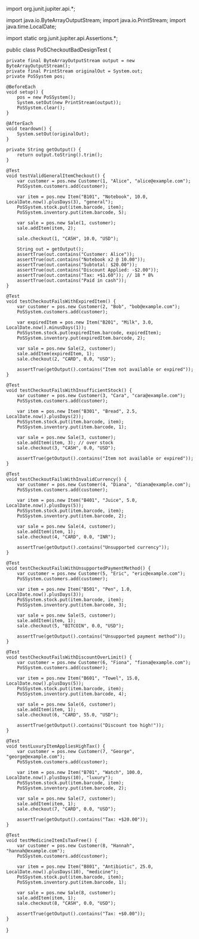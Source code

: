 import org.junit.jupiter.api.*;

import java.io.ByteArrayOutputStream;
import java.io.PrintStream;
import java.time.LocalDate;

import static org.junit.jupiter.api.Assertions.*;

public class PoSCheckoutBadDesignTest {

    private final ByteArrayOutputStream output = new ByteArrayOutputStream();
    private final PrintStream originalOut = System.out;
    private PoSSystem pos;

    @BeforeEach
    void setup() {
        pos = new PoSSystem();
        System.setOut(new PrintStream(output));
        PoSSystem.clear();
    }

    @AfterEach
    void teardown() {
        System.setOut(originalOut);
    }

    private String getOutput() {
        return output.toString().trim();
    }

    @Test
    void testValidGeneralItemCheckout() {
        var customer = pos.new Customer(1, "Alice", "alice@example.com");
        PoSSystem.customers.add(customer);

        var item = pos.new Item("B101", "Notebook", 10.0, LocalDate.now().plusDays(3), "general");
        PoSSystem.stock.put(item.barcode, item);
        PoSSystem.inventory.put(item.barcode, 5);

        var sale = pos.new Sale(1, customer);
        sale.addItem(item, 2);

        sale.checkout(1, "CASH", 10.0, "USD");

        String out = getOutput();
        assertTrue(out.contains("Customer: Alice"));
        assertTrue(out.contains("Notebook x2 @ 10.00"));
        assertTrue(out.contains("Subtotal: $20.00"));
        assertTrue(out.contains("Discount Applied: -$2.00"));
        assertTrue(out.contains("Tax: +$1.60")); // 18 * 8%
        assertTrue(out.contains("Paid in cash"));
    }

    @Test
    void testCheckoutFailsWithExpiredItem() {
        var customer = pos.new Customer(2, "Bob", "bob@example.com");
        PoSSystem.customers.add(customer);

        var expiredItem = pos.new Item("B201", "Milk", 3.0, LocalDate.now().minusDays(1));
        PoSSystem.stock.put(expiredItem.barcode, expiredItem);
        PoSSystem.inventory.put(expiredItem.barcode, 2);

        var sale = pos.new Sale(2, customer);
        sale.addItem(expiredItem, 1);
        sale.checkout(2, "CARD", 0.0, "USD");

        assertTrue(getOutput().contains("Item not available or expired"));
    }

    @Test
    void testCheckoutFailsWithInsufficientStock() {
        var customer = pos.new Customer(3, "Cara", "cara@example.com");
        PoSSystem.customers.add(customer);

        var item = pos.new Item("B301", "Bread", 2.5, LocalDate.now().plusDays(2));
        PoSSystem.stock.put(item.barcode, item);
        PoSSystem.inventory.put(item.barcode, 1);

        var sale = pos.new Sale(3, customer);
        sale.addItem(item, 3); // over stock
        sale.checkout(3, "CASH", 0.0, "USD");

        assertTrue(getOutput().contains("Item not available or expired"));
    }

    @Test
    void testCheckoutFailsWithInvalidCurrency() {
        var customer = pos.new Customer(4, "Diana", "diana@example.com");
        PoSSystem.customers.add(customer);

        var item = pos.new Item("B401", "Juice", 5.0, LocalDate.now().plusDays(5));
        PoSSystem.stock.put(item.barcode, item);
        PoSSystem.inventory.put(item.barcode, 2);

        var sale = pos.new Sale(4, customer);
        sale.addItem(item, 1);
        sale.checkout(4, "CARD", 0.0, "INR");

        assertTrue(getOutput().contains("Unsupported currency"));
    }

    @Test
    void testCheckoutFailsWithUnsupportedPaymentMethod() {
        var customer = pos.new Customer(5, "Eric", "eric@example.com");
        PoSSystem.customers.add(customer);

        var item = pos.new Item("B501", "Pen", 1.0, LocalDate.now().plusDays(3));
        PoSSystem.stock.put(item.barcode, item);
        PoSSystem.inventory.put(item.barcode, 3);

        var sale = pos.new Sale(5, customer);
        sale.addItem(item, 1);
        sale.checkout(5, "BITCOIN", 0.0, "USD");

        assertTrue(getOutput().contains("Unsupported payment method"));
    }

    @Test
    void testCheckoutFailsWithDiscountOverLimit() {
        var customer = pos.new Customer(6, "Fiona", "fiona@example.com");
        PoSSystem.customers.add(customer);

        var item = pos.new Item("B601", "Towel", 15.0, LocalDate.now().plusDays(5));
        PoSSystem.stock.put(item.barcode, item);
        PoSSystem.inventory.put(item.barcode, 4);

        var sale = pos.new Sale(6, customer);
        sale.addItem(item, 1);
        sale.checkout(6, "CARD", 55.0, "USD");

        assertTrue(getOutput().contains("Discount too high!"));
    }

    @Test
    void testLuxuryItemAppliesHighTax() {
        var customer = pos.new Customer(7, "George", "george@example.com");
        PoSSystem.customers.add(customer);

        var item = pos.new Item("B701", "Watch", 100.0, LocalDate.now().plusDays(10), "luxury");
        PoSSystem.stock.put(item.barcode, item);
        PoSSystem.inventory.put(item.barcode, 2);

        var sale = pos.new Sale(7, customer);
        sale.addItem(item, 1);
        sale.checkout(7, "CARD", 0.0, "USD");

        assertTrue(getOutput().contains("Tax: +$20.00"));
    }

    @Test
    void testMedicineItemIsTaxFree() {
        var customer = pos.new Customer(8, "Hannah", "hannah@example.com");
        PoSSystem.customers.add(customer);

        var item = pos.new Item("B801", "Antibiotic", 25.0, LocalDate.now().plusDays(10), "medicine");
        PoSSystem.stock.put(item.barcode, item);
        PoSSystem.inventory.put(item.barcode, 1);

        var sale = pos.new Sale(8, customer);
        sale.addItem(item, 1);
        sale.checkout(8, "CASH", 0.0, "USD");

        assertTrue(getOutput().contains("Tax: +$0.00"));
    }
}
